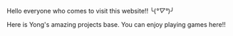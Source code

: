 Hello everyone who comes to visit this website!!  ╰(*°▽°*)╯

Here is Yong's amazing projects base. 
You can enjoy playing games here!!
